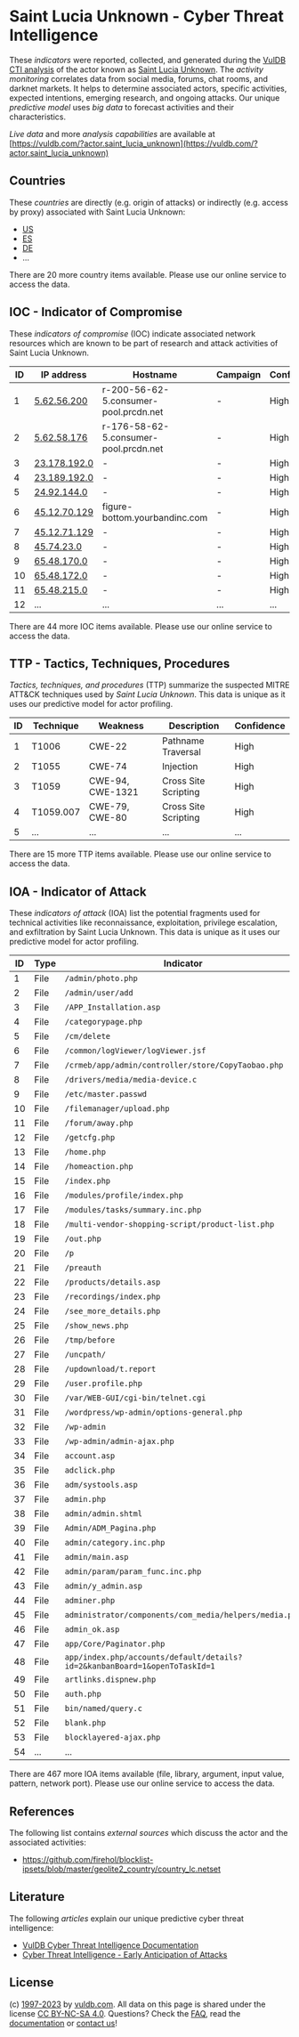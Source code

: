 # Saint Lucia Unknown - Cyber Threat Intelligence

These _indicators_ were reported, collected, and generated during the [VulDB CTI analysis](https://vuldb.com/?kb.cti) of the actor known as [Saint Lucia Unknown](https://vuldb.com/?actor.saint_lucia_unknown). The _activity monitoring_ correlates data from social media, forums, chat rooms, and darknet markets. It helps to determine associated actors, specific activities, expected intentions, emerging research, and ongoing attacks. Our unique _predictive model_ uses _big data_ to forecast activities and their characteristics.

_Live data_ and more _analysis capabilities_ are available at [https://vuldb.com/?actor.saint_lucia_unknown](https://vuldb.com/?actor.saint_lucia_unknown)

## Countries

These _countries_ are directly (e.g. origin of attacks) or indirectly (e.g. access by proxy) associated with Saint Lucia Unknown:

* [US](https://vuldb.com/?country.us)
* [ES](https://vuldb.com/?country.es)
* [DE](https://vuldb.com/?country.de)
* ...

There are 20 more country items available. Please use our online service to access the data.

## IOC - Indicator of Compromise

These _indicators of compromise_ (IOC) indicate associated network resources which are known to be part of research and attack activities of Saint Lucia Unknown.

ID | IP address | Hostname | Campaign | Confidence
-- | ---------- | -------- | -------- | ----------
1 | [5.62.56.200](https://vuldb.com/?ip.5.62.56.200) | r-200-56-62-5.consumer-pool.prcdn.net | - | High
2 | [5.62.58.176](https://vuldb.com/?ip.5.62.58.176) | r-176-58-62-5.consumer-pool.prcdn.net | - | High
3 | [23.178.192.0](https://vuldb.com/?ip.23.178.192.0) | - | - | High
4 | [23.189.192.0](https://vuldb.com/?ip.23.189.192.0) | - | - | High
5 | [24.92.144.0](https://vuldb.com/?ip.24.92.144.0) | - | - | High
6 | [45.12.70.129](https://vuldb.com/?ip.45.12.70.129) | figure-bottom.yourbandinc.com | - | High
7 | [45.12.71.129](https://vuldb.com/?ip.45.12.71.129) | - | - | High
8 | [45.74.23.0](https://vuldb.com/?ip.45.74.23.0) | - | - | High
9 | [65.48.170.0](https://vuldb.com/?ip.65.48.170.0) | - | - | High
10 | [65.48.172.0](https://vuldb.com/?ip.65.48.172.0) | - | - | High
11 | [65.48.215.0](https://vuldb.com/?ip.65.48.215.0) | - | - | High
12 | ... | ... | ... | ...

There are 44 more IOC items available. Please use our online service to access the data.

## TTP - Tactics, Techniques, Procedures

_Tactics, techniques, and procedures_ (TTP) summarize the suspected MITRE ATT&CK techniques used by _Saint Lucia Unknown_. This data is unique as it uses our predictive model for actor profiling.

ID | Technique | Weakness | Description | Confidence
-- | --------- | -------- | ----------- | ----------
1 | T1006 | CWE-22 | Pathname Traversal | High
2 | T1055 | CWE-74 | Injection | High
3 | T1059 | CWE-94, CWE-1321 | Cross Site Scripting | High
4 | T1059.007 | CWE-79, CWE-80 | Cross Site Scripting | High
5 | ... | ... | ... | ...

There are 15 more TTP items available. Please use our online service to access the data.

## IOA - Indicator of Attack

These _indicators of attack_ (IOA) list the potential fragments used for technical activities like reconnaissance, exploitation, privilege escalation, and exfiltration by Saint Lucia Unknown. This data is unique as it uses our predictive model for actor profiling.

ID | Type | Indicator | Confidence
-- | ---- | --------- | ----------
1 | File | `/admin/photo.php` | High
2 | File | `/admin/user/add` | High
3 | File | `/APP_Installation.asp` | High
4 | File | `/categorypage.php` | High
5 | File | `/cm/delete` | Medium
6 | File | `/common/logViewer/logViewer.jsf` | High
7 | File | `/crmeb/app/admin/controller/store/CopyTaobao.php` | High
8 | File | `/drivers/media/media-device.c` | High
9 | File | `/etc/master.passwd` | High
10 | File | `/filemanager/upload.php` | High
11 | File | `/forum/away.php` | High
12 | File | `/getcfg.php` | Medium
13 | File | `/home.php` | Medium
14 | File | `/homeaction.php` | High
15 | File | `/index.php` | Medium
16 | File | `/modules/profile/index.php` | High
17 | File | `/modules/tasks/summary.inc.php` | High
18 | File | `/multi-vendor-shopping-script/product-list.php` | High
19 | File | `/out.php` | Medium
20 | File | `/p` | Low
21 | File | `/preauth` | Medium
22 | File | `/products/details.asp` | High
23 | File | `/recordings/index.php` | High
24 | File | `/see_more_details.php` | High
25 | File | `/show_news.php` | High
26 | File | `/tmp/before` | Medium
27 | File | `/uncpath/` | Medium
28 | File | `/updownload/t.report` | High
29 | File | `/user.profile.php` | High
30 | File | `/var/WEB-GUI/cgi-bin/telnet.cgi` | High
31 | File | `/wordpress/wp-admin/options-general.php` | High
32 | File | `/wp-admin` | Medium
33 | File | `/wp-admin/admin-ajax.php` | High
34 | File | `account.asp` | Medium
35 | File | `adclick.php` | Medium
36 | File | `adm/systools.asp` | High
37 | File | `admin.php` | Medium
38 | File | `admin/admin.shtml` | High
39 | File | `Admin/ADM_Pagina.php` | High
40 | File | `admin/category.inc.php` | High
41 | File | `admin/main.asp` | High
42 | File | `admin/param/param_func.inc.php` | High
43 | File | `admin/y_admin.asp` | High
44 | File | `adminer.php` | Medium
45 | File | `administrator/components/com_media/helpers/media.php` | High
46 | File | `admin_ok.asp` | Medium
47 | File | `app/Core/Paginator.php` | High
48 | File | `app/index.php/accounts/default/details?id=2&kanbanBoard=1&openToTaskId=1` | High
49 | File | `artlinks.dispnew.php` | High
50 | File | `auth.php` | Medium
51 | File | `bin/named/query.c` | High
52 | File | `blank.php` | Medium
53 | File | `blocklayered-ajax.php` | High
54 | ... | ... | ...

There are 467 more IOA items available (file, library, argument, input value, pattern, network port). Please use our online service to access the data.

## References

The following list contains _external sources_ which discuss the actor and the associated activities:

* https://github.com/firehol/blocklist-ipsets/blob/master/geolite2_country/country_lc.netset

## Literature

The following _articles_ explain our unique predictive cyber threat intelligence:

* [VulDB Cyber Threat Intelligence Documentation](https://vuldb.com/?kb.cti)
* [Cyber Threat Intelligence - Early Anticipation of Attacks](https://www.scip.ch/en/?labs.20201022)

## License

(c) [1997-2023](https://vuldb.com/?kb.changelog) by [vuldb.com](https://vuldb.com/?kb.about). All data on this page is shared under the license [CC BY-NC-SA 4.0](https://creativecommons.org/licenses/by-nc-sa/4.0/). Questions? Check the [FAQ](https://vuldb.com/?kb.faq), read the [documentation](https://vuldb.com/?kb) or [contact us](https://vuldb.com/?contact)!

